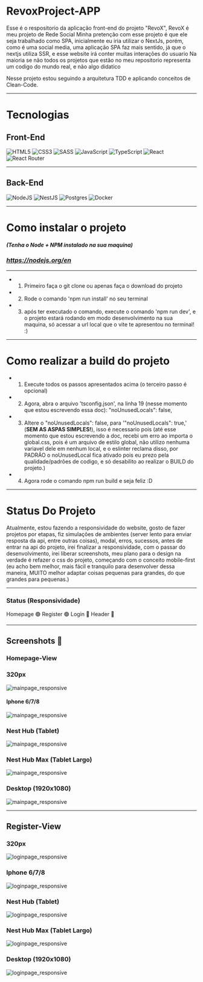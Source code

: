 # RevoxProject-APP

Esse é o respositorio da aplicação front-end do projeto "RevoX", RevoX é meu projeto de Rede Social
Minha pretenção com esse projeto é que ele seja trabalhado como SPA, inicialmente eu iria utilizar o NextJs, porém, como é uma social media, uma aplicação SPA faz mais sentido, já que o nextjs utiliza SSR, e esse website irá conter muitas interações do usuario
Na maioria se não todos os projetos que estão no meu repositorio representa um codigo do mundo real, e não algo didatico

Nesse projeto estou seguindo a arquitetura TDD e aplicando conceitos de Clean-Code.

---

# Tecnologias

## Front-End

![HTML5](https://img.shields.io/badge/html5-%23E34F26.svg?style=for-the-badge&logo=html5&logoColor=white)
![CSS3](https://img.shields.io/badge/css3-%231572B6.svg?style=for-the-badge&logo=css3&logoColor=white)
![SASS](https://img.shields.io/badge/SASS-hotpink.svg?style=for-the-badge&logo=SASS&logoColor=white)
![JavaScript](https://img.shields.io/badge/javascript-%23323330.svg?style=for-the-badge&logo=javascript&logoColor=%23F7DF1E)
![TypeScript](https://img.shields.io/badge/typescript-%23007ACC.svg?style=for-the-badge&logo=typescript&logoColor=white)
![React](https://img.shields.io/badge/react-%2320232a.svg?style=for-the-badge&logo=react&logoColor=%2361DAFB)
![React Router](https://img.shields.io/badge/React_Router-CA4245?style=for-the-badge&logo=react-router&logoColor=white)

---

## Back-End

![NodeJS](https://img.shields.io/badge/node.js-6DA55F?style=for-the-badge&logo=node.js&logoColor=white)
![NestJS](https://img.shields.io/badge/nestjs-%23E0234E.svg?style=for-the-badge&logo=nestjs&logoColor=white)
![Postgres](https://img.shields.io/badge/postgres-%23316192.svg?style=for-the-badge&logo=postgresql&logoColor=white)
![Docker](https://img.shields.io/badge/docker-%230db7ed.svg?style=for-the-badge&logo=docker&logoColor=white)

---

# Como instalar o projeto

#### **_(Tenha o Node + NPM instalado na sua maquina)_**

### ***https://nodejs.org/en***

---

- 1. Primeiro faça o git clone ou apenas faça o download do projeto
- 2. Rode o comando 'npm run install' no seu terminal
- 3.  após ter executado o comando, execute o comando 'npm run dev', e o projeto estará rodando em modo desenvolvimento na sua maquina, só acessar a url local que o vite te apresentou no terminal! :)

---

# Como realizar a build do projeto

- 1. Execute todos os passos apresentados acima (o terceiro passo é opcional)
- 2. Agora, abra o arquivo 'tsconfig.json', na linha 19 (nesse momento que estou escrevendo essa doc): "noUnusedLocals": false,
- 3. Altere o "noUnusedLocals": false, para '"noUnusedLocals": true,' (**SEM AS ASPAS SIMPLES!**), isso é necessario pois (até esse momento que estou escrevendo a doc, recebi um erro ao importa o global.css, pois é um arquivo de estilo global, não utilizo nenhuma variavel dele em nenhum local, e o eslinter reclama disso, por PADRÃO o noUnusedLocal fica ativado pois eu prezo pela qualidade/padrões de codigo, e só desabilito ao realizar o BUILD do projeto.)
- 4. Agora rode o comando npm run build e seja feliz :D

---

# Status Do Projeto

Atualmente, estou fazendo a responsividade do website, gosto de fazer projetos por etapas, fiz simulações de ambientes (server lento para enviar resposta da api, entre outras coisas), modal, erros, sucessos, antes de entrar na api do projeto, irei finalizar a responsividade, com o passar do desenvolvimento, irei liberar screenshots, meu plano para o design na verdade é refazer o css do projeto, começando com o conceito mobile-first (eu acho bem melhor, mais fácil e tranquilo para desenvolver dessa maneira, MUITO melhor adaptar coisas pequenas para grandes, do que grandes para pequenas.)

---

### Status (Responsividade)

Homepage 🟢
Register 🟢
Login 🔴
Header 🔴

---

## Screenshots 📸

### Homepage-View

### 320px

![mainpage_responsive](screenshots/screenshot_01.png?raw=true "Main Page Responsiviness")

#### Iphone 6/7/8

![mainpage_responsive](screenshots/mainpage_iphone_789.png?raw=true "Main Page Responsiviness In Iphone 6/7/8")

### Nest Hub (Tablet)

![mainpage_responsive](screenshots/mainpage_nest_hub.png?raw=true "Main Page Responsiviness In Nest Hub (Tablet)")

### Nest Hub Max (Tablet Largo)

![mainpage_responsive](screenshots/mainpage_nest_hub_max.png?raw=true "Main Page Responsiviness In Nest Hub (Tablet/Desktop)")

### Desktop (1920x1080)

![mainpage_responsive](screenshots/mainpage_desktop.png?raw=true "Main Page Responsiviness In Desktop (Desktop)")

---

## Register-View

### 320px

![loginpage_responsive](screenshots/login_page_320px.png?raw=true "Login Page Responsiviness In Iphone 6/7/8")

### Iphone 6/7/8

![loginpage_responsive](screenshots/login_page_iphone678.png?raw=true "Login Page Responsiviness In Iphone 6/7/8")

### Nest Hub (Tablet)

![loginpage_responsive](screenshots/login_page_nest_hub.png?raw=true "Login Page Responsiviness In Nest Hub (Tablet)")

### Nest Hub Max (Tablet Largo)

![loginpage_responsive](screenshots/login_page_nest_hub_max.png?raw=true "Login Page Responsiviness In Nest Hub Max (Large Tablet)")

### Desktop (1920x1080)

![loginpage_responsive](screenshots/login_page_desktop.png?raw=true "Login Page Responsiviness In Nest Hub Max (Large Tablet)")
